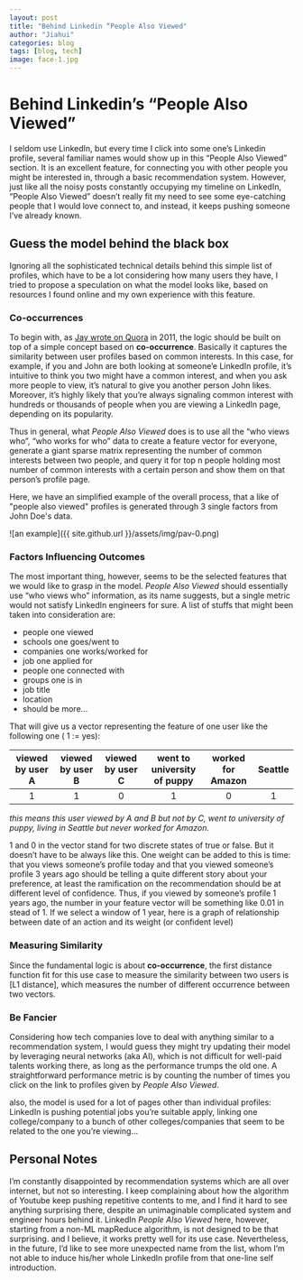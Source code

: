```yaml
---
layout: post
title: "Behind Linkedin “People Also Viewed"
author: "Jiahui"
categories: blog
tags: [blog, tech]
image: face-1.jpg
---
```


# Behind Linkedin’s “People Also Viewed”

I seldom use LinkedIn, but every time I click into some one’s Linkedin profile, several familiar names would show up in this “People Also Viewed” section. It is an excellent feature, for connecting you with other people you might be interested in, through a basic recommendation system. However, just like all the noisy posts constantly occupying my timeline on LinkedIn, “People Also Viewed” doesn’t really fit my need to see some eye-catching people that I would love connect to, and instead, it keeps pushing someone I’ve already known.

## Guess the model behind the black box
Ignoring all the sophisticated technical details behind this simple list of profiles, which have to be a lot considering how many users they have, I tried to propose a speculation on what the model looks like, based on resources I found online and my own experience with this feature.

### Co-occurrences
To begin with, as [Jay wrote on Quora](https://www.quora.com/How-exactly-does-LinkedIn-generate-the-viewers-of-this-profile-also-viewed-list-of-users) in 2011, the logic should be built on top of a simple concept based on **co-occurrence**.  Basically it captures the similarity between user profiles based on common interests. In this case, for example, if you and John are both looking at someone’e LinkedIn profile, it’s intuitive to think you two might have a common interest, and when you ask more people to view, it’s natural to give you another person John likes. Moreover, it’s highly likely that you’re always signaling common interest with hundreds or thousands of people when you are viewing a LinkedIn page, depending on its popularity. 

Thus in general, what _People Also Viewed_ does is to use all the “who views who”, “who works for who” data to create a feature vector for everyone, generate a giant sparse matrix representing the number of common interests between two people, and query it for top n people holding most  number of common interests with a certain person and show them on that person’s profile page.

Here, we have an simplified example of the overall process, that a like of "people also viewed" profiles is generated through 3 single factors from John Doe's data.

![an example]({{ site.github.url }}/assets/img/pav-0.png)

### Factors Influencing Outcomes
The most important thing, however, seems to be the selected features that we would like to grasp in the model. _People Also Viewed_ should essentially use “who views who” information, as its name suggests, but a single metric would not satisfy LinkedIn engineers for sure. 
A list of stuffs that might been taken into consideration are:
- people one viewed
- schools one goes/went to
- companies one works/worked for
- job one applied for
- people one connected with
- groups one is in
- job title
- location
- should be more…

That will give us a vector representing the feature of one user like the following one ( 1 := yes):

| viewed by user A | viewed by user B | viewed by user C | went to university of puppy | worked for Amazon | Seattle | 
|:----------------:|:----------------:|:----------------:|:----------------:|:----------------:|:----------------:|
| 1 | 1 | 0 | 1 | 0 | 1 |

_this means this user viewed by A and B but not by C, went to university of puppy, living in Seattle but never worked for Amazon._

1 and 0 in the vector stand for two discrete states of true or false. But it doesn’t  have to be always like this. One weight can be added to this is time: that you views someone’s profile today and that you viewed someone’s profile 3 years ago should be telling a quite different story about your preference, at least the ramification on the recommendation should be at different level of confidence. Thus, if you viewed by someone’s profile 1 years ago, the number in your feature vector will be something like 0.01 in stead of 1. If we select a window of 1 year, here is a graph of relationship between date of an action and its weight (or confident level)


### Measuring Similarity
Since the fundamental logic is about **co-occurrence**, the first distance function fit for this use case to measure the similarity between two users is [L1 distance], which measures the number of different occurrence between two vectors.

### Be Fancier
Considering how tech companies love to deal with anything similar to a recommendation system, I would guess they might try updating their model by leveraging neural networks (aka AI), which is not difficult for well-paid talents working there, as long as the performance trumps the old one. A straightforward performance metric is by counting the number of times you click on the link to profiles given by _People Also Viewed_.

also, the model is used for a lot of pages other than individual profiles: LinkedIn is pushing potential jobs you’re suitable apply, linking one college/company to a bunch of other colleges/companies that seem to be related to the one you’re viewing… 

## Personal Notes
I’m constantly disappointed by recommendation systems which are all over internet, but not so interesting. I keep complaining about how the algorithm of Youtube keep pushing repetitive contents to me, and I find it hard to see anything surprising there, despite an unimaginable complicated system and engineer hours behind it. 
LinkedIn  _People Also Viewed_ here, however, starting from a non-ML mapReduce algorithm, is not designed to be that surprising. and I believe, it works pretty well for its use case. Nevertheless, in the future, I’d like to see more unexpected name from the list, whom I’m not able to induce his/her whole LinkedIn profile from that one-line self introduction.